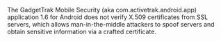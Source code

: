 The GadgetTrak Mobile Security (aka com.activetrak.android.app) application 1.6 for Android does not verify X.509 certificates from SSL servers, which allows man-in-the-middle attackers to spoof servers and obtain sensitive information via a crafted certificate.